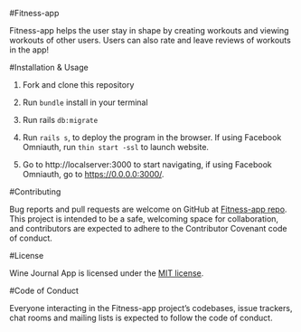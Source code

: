 #Fitness-app

Fitness-app helps the user stay in shape by creating workouts and viewing workouts of other users. Users can also rate and leave reviews of workouts in the app!

#Installation & Usage

1. Fork and clone this repository

2. Run `bundle` install in your terminal

3. Run rails `db:migrate`

4. Run `rails s`, to deploy the program in the browser. If using Facebook Omniauth, run `thin start -ssl` to launch website.

5. Go to http://localserver:3000 to start navigating, if using Facebook Omniauth, go to https://0.0.0.0:3000/.

#Contributing

Bug reports and pull requests are welcome on GitHub at [Fitness-app repo](https://github.com/tholmes59/fitness-app). This project is intended to be a safe, welcoming space for collaboration, and contributors are expected to adhere to the Contributor Covenant code of conduct.

#License

Wine Journal App is licensed under the [MIT license](http://opensource.org/licenses/MIT).

#Code of Conduct

Everyone interacting in the Fitness-app project’s codebases, issue trackers, chat rooms and mailing lists is expected to follow the code of conduct.